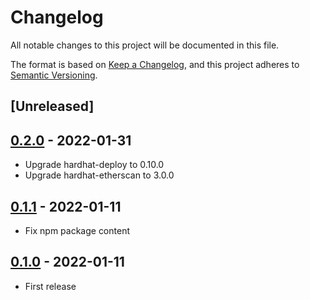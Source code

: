 # Changelog

All notable changes to this project will be documented in this file.

The format is based on [Keep a Changelog](https://keepachangelog.com/en/1.0.0/),
and this project adheres to [Semantic Versioning](https://semver.org/spec/v2.0.0.html).

## [Unreleased]

## [0.2.0] - 2022-01-31

-   Upgrade hardhat-deploy to 0.10.0
-   Upgrade hardhat-etherscan to 3.0.0

## [0.1.1] - 2022-01-11

-   Fix npm package content

## [0.1.0] - 2022-01-11

-   First release

[0.2.0]: https://github.com/cartesi/hardhat-verify-deployments/releases/tag/v0.2.0
[0.1.1]: https://github.com/cartesi/hardhat-verify-deployments/releases/tag/v0.1.1
[0.1.0]: https://github.com/cartesi/hardhat-verify-deployments/releases/tag/v0.1.0
